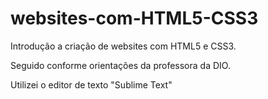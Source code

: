 # websites-com-HTML5-CSS3
Introdução a criação de websites  com HTML5 e CSS3.

Seguido conforme orientações da professora da DIO.

Utilizei o editor de texto "Sublime Text"
